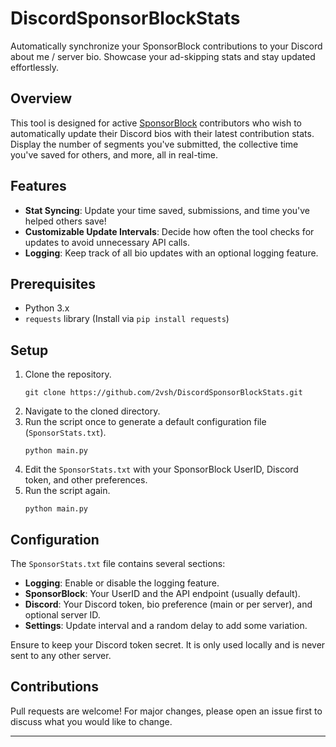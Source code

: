 # DiscordSponsorBlockStats
Automatically synchronize your SponsorBlock contributions to your Discord about me / server bio. Showcase your ad-skipping stats and stay updated effortlessly.

## Overview

This tool is designed for active [SponsorBlock](https://sponsor.ajay.app/) contributors who wish to automatically update their Discord bios with their latest contribution stats. Display the number of segments you've submitted, the collective time you've saved for others, and more, all in real-time.

## Features

- **Stat Syncing**: Update your time saved, submissions, and time you've helped others save!
- **Customizable Update Intervals**: Decide how often the tool checks for updates to avoid unnecessary API calls.
- **Logging**: Keep track of all bio updates with an optional logging feature.

## Prerequisites

- Python 3.x
- `requests` library (Install via `pip install requests`)

## Setup 

1. Clone the repository.
   ```
   git clone https://github.com/2vsh/DiscordSponsorBlockStats.git
   ```
2. Navigate to the cloned directory.
3. Run the script once to generate a default configuration file (`SponsorStats.txt`).
   ```
   python main.py
   ```
4. Edit the `SponsorStats.txt` with your SponsorBlock UserID, Discord token, and other preferences.
5. Run the script again.
   ```
   python main.py
   ```

## Configuration

The `SponsorStats.txt` file contains several sections:

- **Logging**: Enable or disable the logging feature.
- **SponsorBlock**: Your UserID and the API endpoint (usually default).
- **Discord**: Your Discord token, bio preference (main or per server), and optional server ID.
- **Settings**: Update interval and a random delay to add some variation.

Ensure to keep your Discord token secret. It is only used locally and is never sent to any other server.

## Contributions

Pull requests are welcome! For major changes, please open an issue first to discuss what you would like to change.

---
